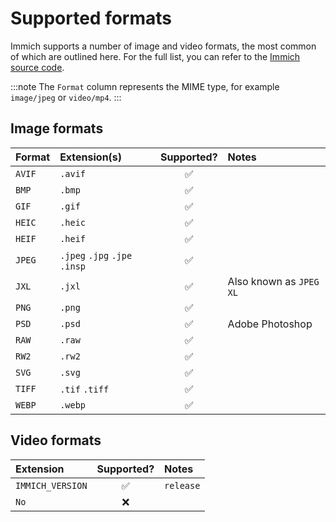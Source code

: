 # Supported formats

Immich supports a number of image and video formats, the most common of which are outlined here. For the full list, you can refer to the [Immich source code](https://github.com/immich-app/immich/blob/main/server/src/utils/mime-types.ts).

:::note
The `Format` column represents the MIME type, for example `image/jpeg` or `video/mp4`.
:::

## Image formats

| Format    | Extension(s)                  | Supported?           | Notes                                            |
| :-------- | :---------------------------- | :----------------:   | :----------------------------------------------- |
| `AVIF`    | `.avif`                       | :white_check_mark:   |                                                  |
| `BMP`     | `.bmp`                        | :white_check_mark:   |                                                  |
| `GIF`     | `.gif`                        | :white_check_mark:   |                                                  |
| `HEIC`    | `.heic`                       | :white_check_mark:   |                                                  |
| `HEIF`    | `.heif`                       | :white_check_mark:   |                                                  |
| `JPEG`    | `.jpeg` `.jpg` `.jpe` `.insp` | :white_check_mark:   |                                                  |
| `JXL`     | `.jxl`                        | :white_check_mark:   | Also known as `JPEG XL`                          |
| `PNG`     | `.png`                        | :white_check_mark:   |                                                  |
| `PSD`     | `.psd`                        | :white_check_mark:   | Adobe Photoshop                                  |
| `RAW`     | `.raw`                        | :white_check_mark:   |                                                  |
| `RW2`     | `.rw2`                        | :white_check_mark:   |                                                  |
| `SVG`     | `.svg`                        | :white_check_mark:   |                                                  |
| `TIFF`    | `.tif` `.tiff`                | :white_check_mark:   |                                                  |
| `WEBP`    | `.webp`                       | :white_check_mark:   |                                                  |


## Video formats

| Extension         | Supported?           | Notes                                            |
| :---------------- | :----------------:   | :----------------------------------------------- |
| `IMMICH_VERSION`  | :white_check_mark:   | `release`                                        |
| `No`              | :x:                  |                                                  |
